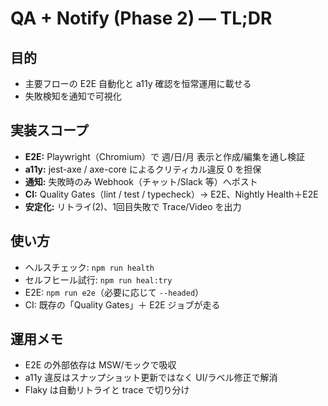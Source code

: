 # QA + Notify (Phase 2) — TL;DR

## 目的
- 主要フローの E2E 自動化と a11y 確認を恒常運用に載せる
- 失敗検知を通知で可視化

## 実装スコープ
- **E2E:** Playwright（Chromium）で 週/日/月 表示と作成/編集を通し検証
- **a11y:** jest-axe / axe-core によるクリティカル違反 0 を担保
- **通知:** 失敗時のみ Webhook（チャット/Slack 等）へポスト
- **CI:** Quality Gates（lint / test / typecheck）→ E2E、Nightly Health＋E2E
- **安定化:** リトライ(2)、1回目失敗で Trace/Video を出力

## 使い方
- ヘルスチェック: `npm run health`
- セルフヒール試行: `npm run heal:try`
- E2E: `npm run e2e`（必要に応じて `--headed`）
- CI: 既存の「Quality Gates」＋ E2E ジョブが走る

## 運用メモ
- E2E の外部依存は MSW/モックで吸収
- a11y 違反はスナップショット更新ではなく UI/ラベル修正で解消
- Flaky は自動リトライと trace で切り分け
